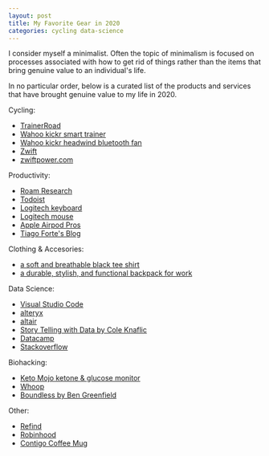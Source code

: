 ```yaml
---
layout: post
title: My Favorite Gear in 2020
categories: cycling data-science
---
```


I consider myself a minimalist. Often the topic of minimalism is focused on processes associated with how to get rid of things rather than the items that bring genuine value to an individual's life.

In no particular order, below is a curated list of the products and services that have brought genuine value to my life in 2020.

Cycling:
- [TrainerRoad](https://www.trainerroad.com/)
- [Wahoo kickr smart trainer](https://www.wahoofitness.com/devices/bike-trainers/wahoo-kickr-powertrainer)
- [Wahoo kickr headwind bluetooth fan](https://www.wahoofitness.com/devices/bike-trainers/kickr-headwind-bluetooth-fan-us)
- [Zwift](https://zwift.com/)
- [zwiftpower.com ](https://zwiftpower.com)

Productivity:
- [Roam Research](https://roamresearch.com/)
- [Todoist](https://todoist.com/)
- [Logitech keyboard](https://www.logitech.com/en-us/product/mx-keys-wireless-keyboard)
- [Logitech mouse](https://www.logitech.com/en-us/product/mx-master-3)
- [Apple Airpod Pros](https://www.apple.com/airpods-pro/)
- [Tiago Forte's Blog](https://fortelabs.co/)

Clothing & Accesories:
- [a soft and breathable black tee shirt](https://byltbasics.com/collections/crew/products/lux-basic-crew?variant=31379485884518)
- [a durable, stylish, and functional backpack for work](https://www.aersf.com/tech-pack-2-black)

Data Science:
- [Visual Studio Code](https://code.visualstudio.com/)
- [alteryx](https://www.alteryx.com/)
- [altair](https://altair-viz.github.io)
- [Story Telling with Data by Cole Knaflic](https://www.amazon.com/gp/product/1119002257?imprToken=CcNyueQKIJF5MGfhtITh-Q&slotNum=0&ie=UTF8&creativeASIN=1119002257&linkCode=xm2&tag=storytellingwithdata-20)
- [Datacamp](https://learn.datacamp.com/)
- [Stackoverflow](https://stackoverflow.com/)

Biohacking:
- [Keto Mojo ketone & glucose monitor](https://keto-mojo.com/)
- [Whoop](https://www.whoop.com/)
- [Boundless by Ben Greenfield](https://www.amazon.com/Boundless-Upgrade-Brain-Optimize-Aging/dp/1628603976)


Other:
- [Refind](https://refind.com/)
- [Robinhood](https://robinhood.com/)
- [Contigo Coffee Mug](https://www.amazon.com/Contigo-AUTOSEAL-Vaccuum-Insulated-Stainless-Travel/dp/B073WB5DG9/ref=sr_1_9?crid=1Z5SBB2BK8HLQ&dchild=1&keywords=contigo+water+bottle&qid=1593058033&sprefix=contigo%2Caps%2C196&sr=8-9)




